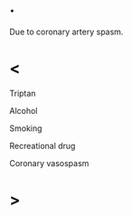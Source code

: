 # .

Due to coronary artery spasm.

# <

Triptan

Alcohol

Smoking

Recreational drug

Coronary vasospasm

# >
